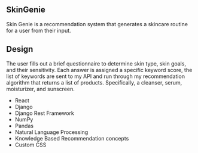 ## SkinGenie

Skin Genie is a recommendation system that generates a skincare routine for a user from their input.

## Design

The user fills out a brief questionnaire to determine skin type, skin goals, and their sensitivity. Each answer is assigned a specific keyword score, the list of keywords are sent to my API and run through my recommendation algorithm that returns a list of products. Specifically, a cleanser, serum, moisturizer, and sunscreen.

- React
- Django
- Django Rest Framework
- NumPy
- Pandas
- Natural Language Processing
- Knowledge Based Recommendation concepts
- Custom CSS
